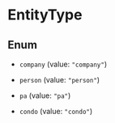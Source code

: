 # EntityType

## Enum


* `company` (value: `"company"`)

* `person` (value: `"person"`)

* `pa` (value: `"pa"`)

* `condo` (value: `"condo"`)


